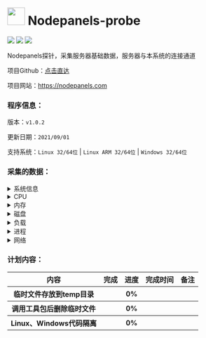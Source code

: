 # <img src="https://github.com/Aranxu/Nodepanels-probe/blob/main/favicon.ico" width = "40" height = "40" alt="" align=center/> Nodepanels-probe

<img src="https://img.shields.io/badge/Go-1.17-ff69b4"/> <img src="https://img.shields.io/badge/version-v1.0.2-orange"/> <img src="https://img.shields.io/badge/TG-@nodepanels-green?logo=telegram&style=plastic"/>

Nodepanels探针，采集服务器基础数据，服务器与本系统的连接通道

项目Github：[点击直达](https://github.com/Aranxu/Nodepanels)

项目网站：https://nodepanels.com

### 程序信息：

版本：`v1.0.2`

更新日期：`2021/09/01`

支持系统：`Linux 32/64位` | `Linux ARM 32/64位` | `Windows 32/64位`

### 采集的数据：

<details>
  <summary>系统信息</summary>
  <br>
  <ul>
    <li>主机名</li>
    <li>系统启动时间</li>
    <li>系统架构</li>
    <li>系统架构版本</li>
    <li>系统类型</li>
    <li>系统家族</li>
    <li>系统版本</li>
  </ul>
</details>

<details>
  <summary>CPU</summary>
  <br>
  <ul>
    <li>CPU数量</li>
    <li>CPU物理核心数</li>
    <li>CPU逻辑核心数</li>
    <li>CPU型号</li>
    <li>CPU供应商编号</li>
    <li>CPU赫兹</li>
    <li>CPU缓存</li>
    <li>CPU总使用率</li>
    <li>CPU各核心使用率</li>
  </ul>
</details>

<details>
  <summary>内存</summary>
  <br>
  <ul>
    <li>内存大小</li>
    <li>SWAP大小</li>
    <li>内存使用率</li>
    <li>SWAP使用率</li>
  </ul>
</details>

<details>
  <summary>磁盘</summary>
  <br>
  <ul>
    <li>分区信息（分区名，分区挂载点，分区格式，分区大小）</li>
    <li>分区使用率</li>
    <li>磁盘使用率</li>
    <li>磁盘IO</li>
  </ul>
</details>

<details>
  <summary>负载</summary>
  <br>
  <ul>
    <li>系统1分钟负载</li>
  </ul>
</details>

<details>
  <summary>进程</summary>
  <br>
  <ul>
    <li>进程列表</li>
    <li>进程数量</li>
    <li>监控的进程信息（Pid，进程名，进程命令行路径，进程CPU使用率，进程内存使用率，进程IO）</li>
  </ul>
</details>

<details>
  <summary>网络</summary>
  <br>
  <ul>
    <li>公网IP</li>
    <li>私网IP</li>
    <li>磁盘IO</li>
    <li>网络进出流量</li>
  </ul>
</details>

### 计划内容：

<table>
        <tr>
            <th>内容</th>
            <th>完成</th>
            <th>进度</th>
            <th>完成时间</th>
            <th>备注</th>
        </tr>
        <tr>
            <th>临时文件存放到temp目录</th>
            <th></th>
            <th>0%</th>
            <th></th>
            <th></th>
        </tr>
        <tr>
            <th>调用工具包后删除临时文件</th>
            <th></th>
            <th>0%</th>
            <th></th>
            <th></th>
        </tr>
        <tr>
            <th>Linux、Windows代码隔离</th>
            <th></th>
            <th>0%</th>
            <th></th>
            <th></th>
        </tr>
    </table>
